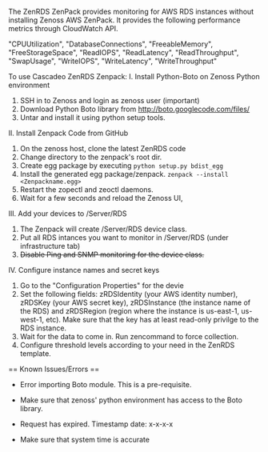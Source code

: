 The ZenRDS ZenPack provides monitoring for AWS RDS instances without installing Zenoss AWS ZenPack. It provides the following performance metrics through CloudWatch API.

"CPUUtilization",
"DatabaseConnections",
"FreeableMemory",
"FreeStorageSpace",
"ReadIOPS",
"ReadLatency", 
"ReadThroughput", 
"SwapUsage", 
"WriteIOPS", 
"WriteLatency", 
"WriteThroughput"

To use Cascadeo ZenRDS Zenpack: 
I. Install Python-Boto on Zenoss Python environment

1. SSH in to Zenoss and login as zenoss user (important)
2. Download Python Boto library from http://boto.googlecode.com/files/
3. Untar and install it using python setup tools.

II. Install Zenpack Code from GitHub

1. On the zenoss host, clone the latest ZenRDS code 
2. Change directory to the zenpack's root dir.
3. Create egg package by executing `python setup.py bdist_egg`
4. Install the generated egg package/zenpack. `zenpack --install <Zenpackname.egg>`
5. Restart the zopectl and zeoctl daemons. 
6. Wait for a few seconds and reload the Zenoss UI,

III. Add your devices to /Server/RDS 

1. The Zenpack will create /Server/RDS device class. 
2. Put all RDS intances you want to monitor in /Server/RDS (under infrastructure tab)
3. <s>Disable Ping and SNMP monitoring for the device class.</s>

IV. Configure instance names and secret keys 

1. Go to the "Configuration Properties" for the devie 
2. Set the following fields: zRDSIdentity (your AWS identity number), zRDSKey (your AWS secret key), zRDSInstance (the instance name of the RDS) and zRDSRegion (region where the instance is us-east-1, us-west-1, etc). Make sure that the key has at least read-only privilge to the RDS instance.
3. Wait for the data to come in. Run zencommand to force collection.
4. Configure threshold levels according to your need in the ZenRDS template.


== Known Issues/Errors ==
* Error importing Boto module. This is a pre-requisite.
- Make sure that zenoss' python environment has access to the Boto library.
* Request has expired. Timestamp date: x-x-x-x
- Make sure that system time is accurate

